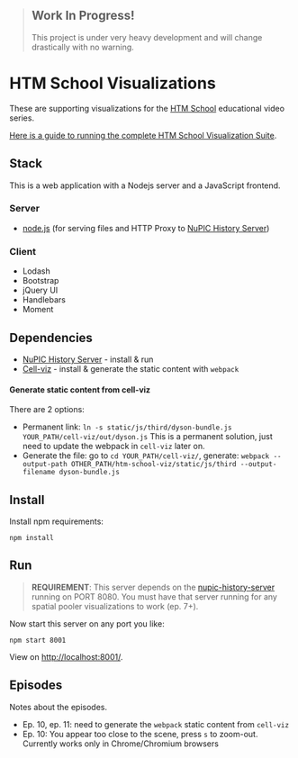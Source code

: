 > ## Work In Progress!
> This project is under very heavy development and will change drastically with no warning.

# HTM School Visualizations

These are supporting visualizations for the [HTM School](https://www.youtube.com/playlist?list=PL3yXMgtrZmDqhsFQzwUC9V8MeeVOQ7eZ9) educational video series.

[Here is a guide to running the complete HTM School Visualization Suite](https://discourse.numenta.org/t/how-to-run-htm-school-visualizations/2346).

## Stack

This is a web application with a Nodejs server and a JavaScript frontend.

### Server

- [node.js](http://nodejs.org/) (for serving files and HTTP Proxy to [NuPIC History Server](https://github.com/htm-community/nupic-history-server))

### Client

- Lodash
- Bootstrap
- jQuery UI
- Handlebars
- Moment

## Dependencies

-  [NuPIC History Server](https://github.com/htm-community/nupic-history-server) - install & run
- [Cell-viz](https://github.com/numenta/cell-viz/) - install & generate the static content with `webpack`
#### Generate static content from cell-viz
There are 2 options:
- Permanent link: `ln -s static/js/third/dyson-bundle.js YOUR_PATH/cell-viz/out/dyson.js` This is a permanent solution, just need to update the webpack in `cell-viz` later on. 
- Generate the file: go to `cd YOUR_PATH/cell-viz/`, generate: `webpack --output-path OTHER_PATH/htm-school-viz/static/js/third --output-filename dyson-bundle.js` 


## Install

Install npm requirements:

    npm install

## Run

> **REQUIREMENT**: This server depends on the [nupic-history-server](https://github.com/htm-community/nupic-history-server) running on PORT 8080. You must have that server running for any spatial pooler visualizations to work (ep. 7+). 

Now start this server on any port you like:

    npm start 8001

View on <http://localhost:8001/>.

## Episodes

Notes about the episodes. 

- Ep. 10, ep. 11: need to generate the `webpack` static content from `cell-viz`
- Ep. 10: You appear too close to the scene, press `s` to zoom-out. Currently works only in Chrome/Chromium browsers
